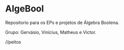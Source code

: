 AlgeBool
========

Repositorio para os EPs e projetos de Álgebra Boolena.

Grupo: Gervásio, Vinícius, Matheus e Victor.

//peitos
